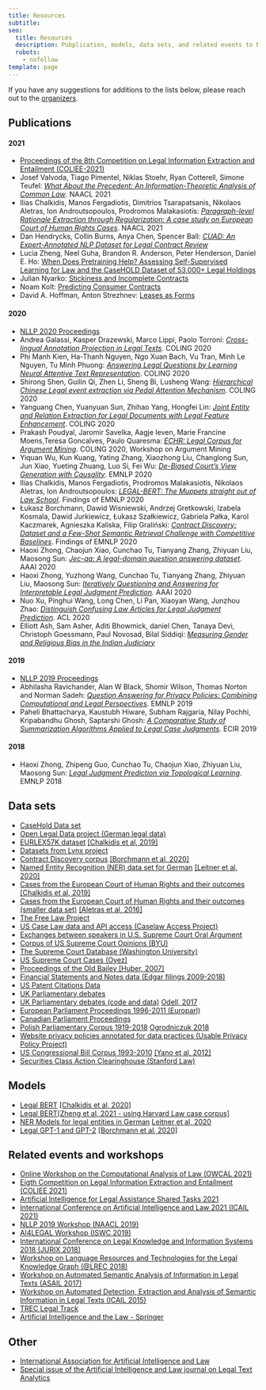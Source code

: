 ```yaml
---
title: Resources
subtitle: 
seo:
  title: Resources
  description: Pubplication, models, data sets, and related events to NLLP 2021
  robots: 
    - nofollow
template: page
---
```


If you have any suggestions for additions to the lists below, please reach out to the [organizers](mailto:nllp.chairs@gmail.com).

## Publications

#### 2021

- [Proceedings of the 8th Competition on Legal Information Extraction and Entailment (COLIEE-2021)](https://sites.ualberta.ca/~rabelo/COLIEE2021/#2021-proc)
- Josef Valvoda, Tiago Pimentel, Niklas Stoehr, Ryan Cotterell, Simone Teufel: [*What About the Precedent: An Information-Theoretic Analysis of Common Law*](https://www.aclweb.org/anthology/2021.naacl-main.181.pdf). NAACL 2021
- Ilias Chalkidis, Manos Fergadiotis, Dimitrios Tsarapatsanis, Nikolaos Aletras, Ion Androutsopoulos, Prodromos Malakasiotis: [*Paragraph-level Rationale Extraction through Regularization: A case study on European Court of Human Rights Cases*](https://www.aclweb.org/anthology/2021.naacl-main.22.pdf). NAACL 2021
- Dan Hendrycks, Collin Burns, Anya Chen, Spencer Ball: [*CUAD: An Expert-Annotated NLP Dataset for Legal Contract Review*](https://arxiv.org/pdf/2103.06268.pdf)
- Lucia Zheng, Neel Guha, Brandon R. Anderson, Peter Henderson, Daniel E. Ho: [When Does Pretraining Help? Assessing Self-Supervised Learning for Law and the CaseHOLD Dataset of 53,000+ Legal Holdings](https://arxiv.org/pdf/2104.08671.pdf)
- Julian Nyarko: [Stickiness and Incomplete Contracts](https://lawreview.uchicago.edu/sites/lawreview.uchicago.edu/files/Nyarko_IncompleteContracts_88UCLR1.pdf)
- Noam Kolt: [Predicting Consumer Contracts](https://papers.ssrn.com/sol3/papers.cfm?abstract_id=3844988)
- David A. Hoffman, Anton Strezhnev: [Leases as Forms](https://papers.ssrn.com/sol3/papers.cfm?abstract_id=3786326)

#### 2020

- [NLLP 2020 Proceedings](http://ceur-ws.org/Vol-2645/)
- Andrea Galassi, Kasper Drazewski, Marco Lippi, Paolo Torroni: [*Cross-lingual Annotation Projection in Legal Texts*](https://www.aclweb.org/anthology/2020.coling-main.79.pdf). COLING 2020
- Phi Manh Kien, Ha-Thanh Nguyen, Ngo Xuan Bach, Vu Tran, Minh Le Nguyen, Tu Minh Phuong: [*Answering Legal Questions by Learning Neural Attentive Text Representation*](https://www.aclweb.org/anthology/2020.coling-main.86.pdf). COLING 2020
- Shirong Shen, Guilin Qi, Zhen Li, Sheng Bi, Lusheng Wang: [*Hierarchical Chinese Legal event extraction via Pedal Attention Mechanism*](https://www.aclweb.org/anthology/2020.coling-main.9.pdf). COLING 2020
- Yanguang Chen, Yuanyuan Sun, Zhihao Yang, Hongfei Lin: [*Joint Entity and Relation Extraction for Legal Documents with Legal Feature Enhancement*](https://www.aclweb.org/anthology/2020.coling-main.137.pdf). COLING 2020
- Prakash Poudyal, Jaromir Savelka, Aagje Ieven, Marie Francine Moens,Teresa Goncalves, Paulo Quaresma: [*ECHR: Legal Corpus for Argument Mining*](https://www.aclweb.org/anthology/2020.argmining-1.8.pdf). COLING 2020, Workshop on Argument Mining
- Yiquan Wu, Kun Kuang, Yating Zhang, Xiaozhong Liu, Changlong Sun, Jun Xiao, Yueting Zhuang, Luo Si, Fei Wu: [*De-Biased Court’s View Generation with Causality*](https://www.aclweb.org/anthology/2020.emnlp-main.56.pdf). EMNLP 2020
- Ilias Chalkidis, Manos Fergadiotis, Prodromos Malakasiotis, Nikolaos Aletras, Ion Androutsopoulos: [*LEGAL-BERT: The Muppets straight out of Law School*](https://arxiv.org/pdf/2010.02559.pdf). Findings of EMNLP 2020
- Łukasz Borchmann, Dawid Wisniewski, Andrzej Gretkowski, Izabela Kosmala, Dawid Jurkiewicz, Łukasz Szałkiewicz, Gabriela Pałka, Karol Kaczmarek, Agnieszka Kaliska, Filip Graliński: [*Contract Discovery: Dataset and a Few-Shot Semantic Retrieval Challenge with Competitive Baselines*](https://arxiv.org/pdf/1911.03911.pdf). Findings of EMNLP 2020
- Haoxi Zhong, Chaojun Xiao, Cunchao Tu, Tianyang Zhang, Zhiyuan Liu, Maosong Sun: [*Jec-qa: A legal-domain question answering dataset*](https://arxiv.org/pdf/1911.12011.pdf). AAAI 2020
- Haoxi Zhong, Yuzhong Wang, Cunchao Tu, Tianyang Zhang, Zhiyuan Liu, Maosong Sun: [*Iteratively Questioning and Answering for Interpretable Legal Judgment Prediction*](https://www.researchgate.net/publication/341875048_Iteratively_Questioning_and_Answering_for_Interpretable_Legal_Judgment_Prediction). AAAI 2020
- Nuo Xu, Pinghui Wang, Long Chen, Li Pan, Xiaoyan Wang, Junzhou Zhao: [*Distinguish Confusing Law Articles for Legal Judgment Prediction*](https://arxiv.org/pdf/2004.02557.pdf). ACL 2020
-  Elliott Ash, Sam Asher, Aditi Bhowmick, daniel Chen, Tanaya Devi, Christoph Goessmann, Paul Novosad, Bilal Siddiqi: [*Measuring Gender and Religious Bias in the Indian Judiciary*](https://shrug-assets-ddl.s3.amazonaws.com/static/main/assets/other/India_Courts_In_Group_Bias.pdf)

#### 2019

- [NLLP 2019 Proceedings](http://ceur-ws.org/Vol-2645/)
- Abhilasha Ravichander, Alan W Black, Shomir Wilson, Thomas Norton and Norman Sadeh: [*Question Answering for Privacy Policies: Combining Computational and Legal Perspectives*](https://www.aclweb.org/anthology/D19-1500.pdf). EMNLP 2019
- Paheli Bhattacharya, Kaustubh Hiware, Subham Rajgaria, Nilay Pochhi, Kripabandhu Ghosh, Saptarshi Ghosh: [*A Comparative Study of Summarization Algorithms Applied to Legal Case Judgments*](https://www.researchgate.net/publication/332256965_A_Comparative_Study_of_Summarization_Algorithms_Applied_to_Legal_Case_Judgments). ECIR 2019

#### 2018

- Haoxi Zhong, Zhipeng Guo, Cunchao Tu, Chaojun Xiao, Zhiyuan Liu, Maosong Sun: [*Legal Judgment Prediction via Topological Learning*](https://www.aclweb.org/anthology/D18-1390/). EMNLP 2018

## Data sets

- [CaseHold Data set](https://github.com/reglab/casehold)
- [Open Legal Data project (German legal data)](http://openlegaldata.io/)
- [EURLEX57K dataset](http://nlp.cs.aueb.gr/software_and_datasets/EURLEX57K/index.html) [[Chalkidis et al, 2019]](https://www.aclweb.org/anthology/W19-2209/) 
- [Datasets from Lynx project](http://data.lynx-project.eu/dataset)
- [Contract Discovery corpus](https://github.com/applicaai/contract-discovery) [[Borchmann et al, 2020]](https://www.aclweb.org/anthology/2020.findings-emnlp.380.pdf)
- [Named Entity Recognition (NER) data set for German](https://github.com/elenanereiss/Legal-Entity-Recognition) [[Leitner et al, 2020]](https://www.aclweb.org/anthology/2020.lrec-1.551.pdf)
- [Cases from the European Court of Human Rights and their outcomes](https://archive.org/details/ECHR-ACL2019) [[Chalkidis et al, 2019]](https://www.aclweb.org/anthology/P19-1424/)
- [Cases from the European Court of Human Rights and their outcomes (smaller data set)](https://figshare.com/articles/dataset/echr_dataset_zip/3145240/2) [[Aletras et al, 2016]](https://peerj.com/articles/cs-93/) 
- [The Free Law Project](https://free.law)
- [US Case Law data and API access (Caselaw Access Project)](https://case.law)
- [Exchanges between speakers in U.S. Supreme Court Oral Argument](https://github.com/hlepp/pardontheinterruption)
- [Corpus of US Supreme Court Opinions (BYU)](https://www.english-corpora.org)
- [The Supreme Court Database (Washington University)](http://scdb.wustl.edu)
- [US Supreme Court Cases (Oyez)](https://www.oyez.org/cases/2018)
- [Proceedings of the Old Bailey [Huber, 2007]](https://www.nber.org/research/data/us-patents)
- [Financial Statements and Notes data (Edgar filings 2009-2018)](https://www.sec.gov/dera/data/financial-statement-and-notes-data-set.html)
- [US Patent Citations Data](https://www.nber.org/research/data/us-patents)
- [UK Parliamentary debates](https://hansard.parliament.uk)
- [UK Parliamentary debates (code and data)](https://github.com/evanodell/hansard-data) [Odell, 2017](https://evanodell.com/projects/datasets/hansard-data/)
- [European Parliament Proceedings 1996-2011 (Europarl)](http://www.statmt.org/europarl/)
- [Canadian Parliament Proceedings](https://www.isi.edu/research_groups/nlg/home)
- [Polish Parliamentary Corpus 1919-2018](http://clip.ipipan.waw.pl/PPC) [Ogrodniczuk 2018](http://lrec-conf.org/workshops/lrec2018/W2/pdf/11_W2.pdf)
- [Website privacy policies annotated for data practices (Usable Privacy Policy Project)](https://www.usableprivacy.org/activities)
- [US Congressional Bill Corpus 1993-2010](http://www.cs.cmu.edu/~ark/bills/) [[Yano et al, 2012]](http://www.cs.cmu.edu/~nasmith/papers/yano+smith+wilkerson.naacl12.pdf)
- [Securities Class Action Clearinghouse (Stanford Law)](https://securities.stanford.edu)

## Models

- [Legal BERT](https://huggingface.co/nlpaueb/legal-bert-base-uncased) [[Chalkidis et al, 2020]](https://www.aclweb.org/anthology/2020.findings-emnlp.261/)
- [Legal BERT](https://github.com/reglab/casehold)[[Zheng et al, 2021 - using Harvard Law case corpus]](https://arxiv.org/pdf/2104.08671.pdf)
- [NER Models for legal entities in German](https://github.com/elenanereiss/Legal-Entity-Recognition) [Leitner et al, 2020](https://www.aclweb.org/anthology/2020.lrec-1.551.pdf)
- [Legal GPT-1 and GPT-2](https://github.com/applicaai/contract-discovery) [[Borchmann et al, 2020]](https://www.aclweb.org/anthology/2020.findings-emnlp.380.pdf)

## Related events and workshops

- [Online Workshop on the Computational Analysis of Law (OWCAL 2021)](https://www.law.virginia.edu/academics/program/owcal-conference-2021)
- [Eigth Competition on Legal Information Extraction and Entailment (COLIEE 2021)](https://sites.ualberta.ca/~rabelo/COLIEE2021/)
- [Artificial Intelligence for Legal Assistance Shared Tasks 2021](https://sites.google.com/view/aila-2021/)
- [International Conference on Artificial Intelligence and Law 2021 (ICAIL 2021)](https://icail.lawgorithm.com.br/)
- [NLLP 2019 Workshop (NAACL 2019)](https://sites.google.com/view/nllp/nllp-2019?authuser=0)
- [AI4LEGAL Workshop (ISWC 2019)](http://kr.di.uoa.gr/#iswc19-workshop)
- [International Conference on Legal Knowledge and Information Systems 2018 (JURIX 2018)](https://jurix2018.ai.rug.nl/index.html#home)
- [Workshop on Language Resources and Technologies for the Legal Knowledge Graph (@LREC 2018)](http://legalkg2018.lynx-project.eu)
- [Workshop on Automated Semantic Analysis of Information in Legal Texts (ASAIL 2017)](http://www.andrew.cmu.edu/user/mgrabmai/asail2017/)
- [Workshop on Automated Detection, Extraction and Analysis of Semantic Information in Legal Texts (ICAIL 2015)](https://www.lrdc.pitt.edu/ashley/icail2015nlp/)
- [TREC Legal Track](https://trec-legal.umiacs.umd.edu)
- [Artificial Intelligence and the Law - Springer](https://www.springer.com/journal/10506)

## Other

- [International Association for Artificial Intelligence and Law](http://www.iaail.org/)
- [Special issue of the Artificial Intelligence and Law journal on Legal Text Analytics](https://link.springer.com/journal/10506/26/2/page/1)
